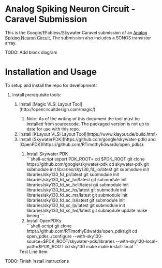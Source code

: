 # Analog Spiking Neuron Circuit - Caravel Submission

This is the Google/EFabless/Skywater Caravel submission of an [Analog Spiking Neuron Circuit.](https://ieeexplore.ieee.org/document/9184447) The submission also includes a SONOS transistor array. 

TODO: Add block diagram

[comment]: <> (<p align=”center”>)
[comment]: <> (<img src="/doc/ciic_harness.png" width="75%" height="75%"> )
[comment]: <> (</p>)

# Installation and Usage
To setup and install the repo for development:</br>
<ol>
	<li>Install prerequisite tools:</li>
	<ol>
		<li>Install [Magic VLSI Layout Tool](http://opencircuitdesign.com/magic/)</li>
			<ol>
				<li>Note: As of the writing of this document the tool must be installed from sourcecode. The packaged version is not up to date for use with this repo.</li>
			</ol>
		<li>Install [KLayout VLSI Layout Tool](https://www.klayout.de/build.html)</li>
		<li>Install [SkywaterPDK](https://github.com/google/skywater-pdk) and [OpenPDK](https://github.com/RTimothyEdwards/open_pdks):</li>
			<ol>
				<li>Install Skywater PDK</li>
				```shell-script
					export PDK_ROOT=<Absolute path where PDKs will be installed>
					cd $PDK_ROOT
					git clone https://github.com/google/skywater-pdk
					cd skywater-pdk
					git submodule init libraries/sky130_fd_io/latest
					git submodule init libraries/sky130_fd_pr/latest
					git submodule init libraries/sky130_fd_sc_hd/latest
					git submodule init libraries/sky130_fd_sc_hdll/latest
					git submodule init libraries/sky130_fd_sc_hs/latest
					git submodule init libraries/sky130_fd_sc_ms/latest
					git submodule init libraries/sky130_fd_sc_ls/latest
					git submodule init libraries/sky130_fd_sc_lp/latest
					git submodule init libraries/sky130_fd_sc_hvl/latest
					git submodule update
					make timing
				```
				<li>Install OpenPDKs</li>
				```shell-script
					git clone https://github.com/RTimothyEdwards/open_pdks.git
					cd open_pdks
					./configure --with-sky130-source=$PDK_ROOT/skywater-pdk/libraries --with-sky130-local-path=$PDK_ROOT
					cd sky130
					make
					make install-local
				```
			</ol>
		</li> Test Line Item </li>
	</ol>
</ol>
 
TODO: Finish Install instructions
